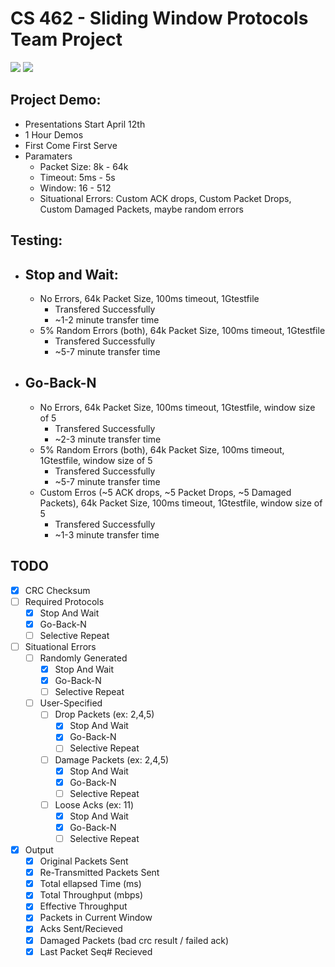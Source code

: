 # CS 462 - Sliding Window Protocols Team Project

<img src="https://img.shields.io/badge/platform-linux-success.svg"> <img src="https://img.shields.io/badge/version-0.6.1-green">

## Project Demo:
- Presentations Start April 12th
- 1 Hour Demos
- First Come First Serve
- Paramaters
  - Packet Size: 8k - 64k
  - Timeout: 5ms - 5s
  - Window: 16 - 512 
  - Situational Errors: Custom ACK drops, Custom Packet Drops, Custom Damaged Packets, maybe random errors
	
## Testing:
- ## Stop and Wait:
  - No Errors, 64k Packet Size, 100ms timeout, 1Gtestfile
    - Transfered Successfully
    - ~1-2 minute transfer time
  - 5% Random Errors (both), 64k Packet Size, 100ms timeout, 1Gtestfile
    - Transfered Successfully
    - ~5-7 minute transfer time
- ## Go-Back-N
  - No Errors, 64k Packet Size, 100ms timeout, 1Gtestfile, window size of 5
    - Transfered Successfully
    - ~2-3 minute transfer time
  - 5% Random Errors (both), 64k Packet Size, 100ms timeout, 1Gtestfile, window size of 5
    - Transfered Successfully
    - ~5-7 minute transfer time
  - Custom Erros (~5 ACK drops, ~5 Packet Drops, ~5 Damaged Packets), 64k Packet Size, 100ms timeout, 1Gtestfile, window size of 5
    - Transfered Successfully
    - ~1-3 minute transfer time


## TODO
- [x] CRC Checksum
- [ ] Required Protocols
    - [x] Stop And Wait
    - [x] Go-Back-N
    - [ ] Selective Repeat
- [ ] Situational Errors
    - [ ] Randomly Generated
        - [x] Stop And Wait
        - [x] Go-Back-N
        - [ ] Selective Repeat
    - [ ] User-Specified
        - [ ] Drop Packets (ex: 2,4,5)
            - [x] Stop And Wait
            - [x] Go-Back-N
            - [ ] Selective Repeat
        - [ ] Damage Packets (ex: 2,4,5)
            - [x] Stop And Wait
            - [x] Go-Back-N
            - [ ] Selective Repeat
        - [ ] Loose Acks (ex: 11)  
            - [x] Stop And Wait
            - [x] Go-Back-N
            - [ ] Selective Repeat
- [x] Output
    - [x] Original Packets Sent
    - [x] Re-Transmitted Packets Sent
    - [x] Total ellapsed Time (ms)
    - [x] Total Throughput (mbps)
    - [x] Effective Throughput
    - [x] Packets in Current Window
    - [x] Acks Sent/Recieved
    - [x] Damaged Packets (bad crc result / failed ack)
    - [x] Last Packet Seq# Recieved 
